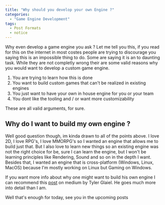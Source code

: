 ```yaml
---
title: "Why should you develop your own Engine ?"
categories:
  - "Game Engine Development"
tags:
  - Post Formats
  - notice
---
```


Why even develop a game engine you ask ? Let me tell you this, if you read for this on the internet in most costes people are trying to discourage you saying this is an impossible thing to do. Some are saying it is an to daunting task. While they are not completly wrong their are some valid reasons why you would want to develop a custom game engine.

1. You are trying to learn how this is done
2. You want to build custom games that can't be realized in existing engines
3. You just want to have your own in house engine for you or your team
4. You dont like the tooling and / or want more customizability

These are all valid arguments, for sure.

## Why do I want to build my own engine ?

Well good question though, im kinda drawn to all of the points above. I love 2D, I love RPG's, I love MMORPG's so I wanted an engine that allows me to build just that. But I also love to learn new things so an existing engine was not the right choice for be, sure I can learn the engine, but I won't be learning principles like Rendering, Sound and so on in the depth I want. Besides that, I wanted an engine that is cross-platform (Windows, Linux, MacOS) because I'm mostly working on Linux but Gaming on Windows.

If you want more info about why one might want to build his own engine I can recommend this [post](https://medium.com/geekculture/how-to-make-your-own-game-engine-and-why-ddf0acbc5f3) on medium by Tyler Glaiel. He goes much more into detail than I am.

Well that's enough for today, see you in the upcoming posts
